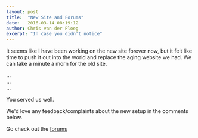 ```yaml
---
layout: post
title:  "New Site and Forums"
date:   2016-03-14 08:19:12
author: Chris van der Ploeg
excerpt: "In case you didn't notice"
---
```


It seems like I have been working on the new site forever now, but it felt like time to push it out
into the world and replace the aging website we had. We can take a minute a morn for the old site.

... <br>
... <br>
... <br>

You served us well.

We'd love any feedback/complaints about the new setup in the comments below. 

Go check out the <a href='https://muut.com/cowtownyeastwranglers/'>forums</a>
